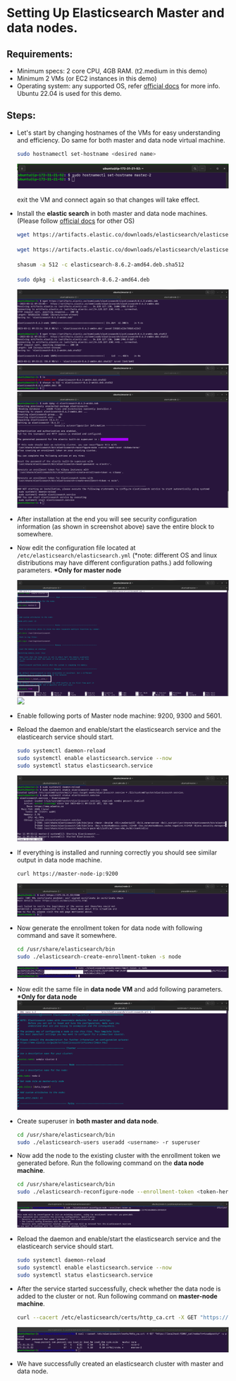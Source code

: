 # Setting Up Elasticsearch Master and data nodes.

## Requirements:

- Minimum specs: 2 core CPU, 4GB RAM. (t2.medium in this demo)
- Minimum 2 VMs (or EC2 instances in this demo)
- Operating system: any supported OS, refer [official docs](https://www.elastic.co/guide/en/elasticsearch/reference/8.6/install-elasticsearch.html) for more info. Ubuntu 22.04 is used for this demo.

## Steps:

- Let's start by changing hostnames of the VMs for easy understanding and efficiency. Do same for both master and data node virtual machine.

  ```bash
  sudo hostnamectl set-hostname <desired name>
  ```

  ![](__assets__/Screenshot%20from%202023-03-11%2015-00-17.png)

  exit the VM and connect again so that changes will take effect.

- Install the **elastic search** in both master and data node machines. (Please follow [official docs](https://www.elastic.co/guide/en/elasticsearch/reference/8.6/install-elasticsearch.html) for other OS)

  ```bash
  wget https://artifacts.elastic.co/downloads/elasticsearch/elasticsearch-8.6.2-amd64.deb

  wget https://artifacts.elastic.co/downloads/elasticsearch/elasticsearch-8.6.2-amd64.deb.sha512

  shasum -a 512 -c elasticsearch-8.6.2-amd64.deb.sha512

  sudo dpkg -i elasticsearch-8.6.2-amd64.deb
  ```

  ![](__assets__/Screenshot%20from%202023-03-11%2015-03-50.png)
  ![](__assets__/Screenshot%20from%202023-03-11%2015-04-53.png)
  ![](__assets__/Screenshot%20from%202023-03-11%2015-05-46.png)

- After installation at the end you will see security configuration information (as shown in screenshot above) save the entire block to somewhere.

- Now edit the configuration file located at `/etc/elasticsearch/elasticsearch.yml` (\*note: different OS and linux distributions may have different configuration paths.)
  add following parameters. **\*Only for master node**

  ![](__assets__/Screenshot%20from%202023-03-11%2015-17-12.png)
  ![](__assets__/Screenshot%20from%202023-03-11%2015-17-30.png)

- Enable following ports of Master node machine: 9200, 9300 and 5601.

- Reload the daemon and enable/start the elasticsearch service and the elasticearch service should start.

  ```bash
  sudo systemctl daemon-reload
  sudo systemctl enable elasticsearch.service --now
  sudo systemctl status elasticsearch.service
  ```

  ![](__assets__/Screenshot%20from%202023-03-11%2015-23-58.png)

- If everything is installed and running correctly you should see similar output in data node machine.

  ```bash
  curl https://master-node-ip:9200
  ```

  ![](__assets__/Screenshot%20from%202023-03-11%2015-25-08.png)

- Now generate the enrollment token for data node with following command and save it somewhere.

  ```bash
  cd /usr/share/elasticsearch/bin
  sudo ./elasticsearch-create-enrollment-token -s node
  ```

  ![](__assets__/Screenshot%20from%202023-03-11%2015-52-28.png)

- Now edit the same file in **data node VM** and add following parameters. **\*Only for data node**
  ![](__assets__/Screenshot%20from%202023-03-11%2015-33-35.png)

- Create superuser in **both master and data node**.

  ```bash
  cd /usr/share/elasticsearch/bin
  sudo ./elasticsearch-users useradd <username> -r superuser
  ```

- Now add the node to the existing cluster with the enrollment token we generated before. Run the following command on the **data node machine**.

  ```bash
  cd /usr/share/elasticsearch/bin
  sudo ./elasticsearch-reconfigure-node --enrollment-token <token-here>
  ```

  ![](__assets__/Screenshot%20from%202023-03-11%2015-53-05.png)

- Reload the daemon and enable/start the elasticsearch service and the elasticearch service should start.

  ```bash
  sudo systemctl daemon-reload
  sudo systemctl enable elasticsearch.service --now
  sudo systemctl status elasticsearch.service
  ```

- After the service started successfully, check whether the data node is added to the cluster or not. Run following command on **master-node machine**.

  ```bash
  curl --cacert /etc/elasticsearch/certs/http_ca.crt -X GET "https://localhost:9200/_cat/nodes?v=true&pretty" -u <elasticsearch-user-we-created>
  ```

  ![](__assets__/Screenshot%20from%202023-03-11%2015-54-35.png)

- We have successfully created an elasticsearch cluster with master and data node.

